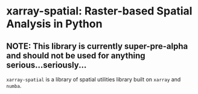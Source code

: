 # xarray-spatial: Raster-based Spatial Analysis in Python

## NOTE: This library is currently super-pre-alpha and should not be used for anything serious...seriously...

`xarray-spatial` is a library of spatial utilities library built on `xarray` and `numba`.

